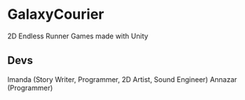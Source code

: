 # GalaxyCourier
2D Endless Runner Games made with Unity


## Devs
Imanda (Story Writer, Programmer, 2D Artist, Sound Engineer)
Annazar (Programmer)
